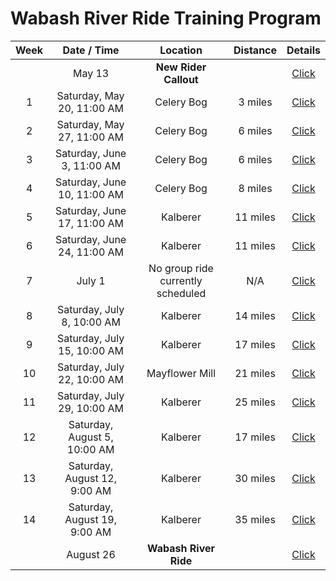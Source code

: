 # Wabash River Ride Training Program

| Week | Date / Time | Location | Distance | Details |
|:----:|:-----------:|:--------:|:--------:|:--------:|
|| May 13| **New Rider Callout** | | [Click](http://wrcc-in.org/wp/?page_id=2649) |
|1| Saturday, May 20, 11:00 AM | Celery Bog | 3 miles | [Click](RideDetails/wrrtp_week1.md) |
|2| Saturday, May 27, 11:00 AM | Celery Bog | 6 miles | [Click](RideDetails/wrrtp_week2.md) |
|3| Saturday, June 3, 11:00 AM | Celery Bog | 6 miles | [Click](RideDetails/wrrtp_week3.md) |
|4| Saturday, June 10, 11:00 AM | Celery Bog | 8 miles | [Click](RideDetails/wrrtp_week4.md) |
|5| Saturday, June 17, 11:00 AM | Kalberer | 11 miles | [Click](RideDetails/wrrtp_week5.md) |
|6| Saturday, June 24, 11:00 AM | Kalberer | 11 miles | [Click](RideDetails/wrrtp_week6.md) |
|7| July 1 | No group ride currently scheduled | N/A | [Click](RideDetails/wrrtp_week7.md) |
|8| Saturday, July 8, 10:00 AM | Kalberer | 14 miles | [Click](RideDetails/wrrtp_week8.md) |
|9| Saturday, July 15, 10:00 AM | Kalberer | 17 miles | [Click](RideDetails/wrrtp_week9.md) |
|10| Saturday, July 22, 10:00 AM | Mayflower Mill | 21 miles | [Click](RideDetails/wrrtp_week10.md) |
|11| Saturday, July 29, 10:00 AM | Kalberer | 25 miles | [Click](RideDetails/wrrtp_week11.md) |
|12| Saturday, August 5, 10:00 AM | Kalberer | 17 miles | [Click](RideDetails/wrrtp_week12.md) |
|13| Saturday, August 12, 9:00 AM | Kalberer | 30 miles | [Click](RideDetails/wrrtp_week13.md) |
|14| Saturday, August 19, 9:00 AM | Kalberer | 35 miles | [Click](RideDetails/wrrtp_week14.md) |
|| August 26 | **Wabash River Ride** | | [Click](http://wrcc-in.org/wp/?page_id=929) |
